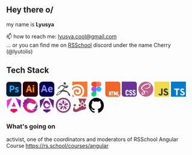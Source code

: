 ## Hey there o/

my name is **Lyusya**

📫 how to reach me: lyusya.cool@gmail.com</br>
... or you can find me on [RSSchool](https://rs.school/courses/angular) discord under the name Cherry (@lyutolis)

## Tech Stack

<img src="./assets/photoshop.png"  width="40" height="40"> <img src="./assets/illustrator.png"  width="40" height="40"> <img src="./assets/ae.png"  width="40" height="40"> <img src="./assets/zbrush.png"  width="40" height="40"> <img src="./assets/houdini.png"  width="40" height="40"> <img src="./assets/figma.png"  width="40" height="40"> <img src="./assets/html.png"  width="40" height="40"> <img src="./assets/css.png"  width="40" height="40"> <img src="./assets/scss.png"  width="40" height="40"> <img src="./assets/js.png"  width="40" height="40"> <img src="./assets/ts.png"  width="40" height="40"> <img src="./assets/angular_new_logo.png"  width="40" height="40"> <img src="./assets/rxjs.png"  width="40" height="40"> <img src="./assets/ngrx.png"  width="40" height="40"> <img src="./assets/jasmine.png"  width="40" height="40"> <img src="./assets/jest.png"  width="40" height="40"> <img src="./assets/github.png"  width="40" height="40">

### What's going on

activist, one of the coordinators and moderators of RSSchool Angular Course https://rs.school/courses/angular

